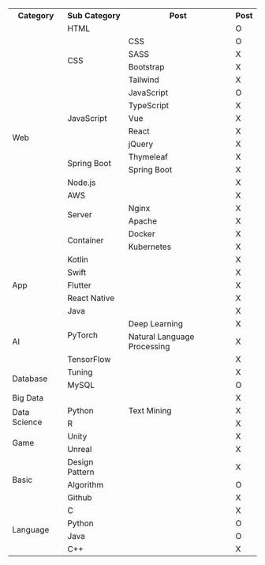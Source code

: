 <table >
  <tr>
    <th>Category</th>
    <th>Sub Category</th>
    <th>Post</th>
    <th>Post</th>
  </tr>
  <tr>
    <td rowspan="18">Web</td>
    <td>HTML</td>
    <td></td>
    <td>O</td>
  </tr>
  <tr>
    <td rowspan="4">CSS</td>
    <td>CSS</td>
    <td>O</td>
  </tr>
  <tr>
    <td>SASS</td>
    <td>X</td>
  </tr>
  <tr>
    <td>Bootstrap</td>
    <td>X</td>
  </tr>
  <tr>
    <td>Tailwind</td>
    <td>X</td>
  </tr>
  <tr>
    <td rowspan="5">JavaScript</td>
    <td>JavaScript</td>
    <td>O</td>
  </tr>
  <tr>
    <td>TypeScript</td>
    <td>X</td>
  </tr>
  <tr>
    <td>Vue</td>
    <td>X</td>
  </tr>
  <tr>
    <td>React</td>
    <td>X</td>
  </tr>
  <tr>
    <td>jQuery</td>
    <td>X</td>
  </tr>
  <tr>
    <td rowspan="2">Spring Boot</td>
    <td>Thymeleaf</td>
    <td>X</td>
  </tr>
  <tr>
    <td>Spring Boot</td>
    <td>X</td>
  </tr>
  <tr>
    <td >Node.js</td>
    <td></td>
    <td>X</td>
  </tr>
  <tr>
    <td >AWS</td>
    <td></td>
    <td>X</td>
  </tr>
  <tr>
    <td rowspan="2">Server</td>
    <td>Nginx</td>
    <td>X</td>
  </tr>
  <tr>
    <td>Apache</td>
    <td>X</td>
  </tr>
  <tr>
    <td rowspan="2">Container</td>
    <td>Docker</td>
    <td>X</td>
  </tr>
  <tr>
    <td>Kubernetes</td>
    <td>X</td>
  </tr>
  <tr>
    <td rowspan="5">App</td>
    <td>Kotlin</td>
    <td></td>
    <td>X</td>
  </tr>
  <tr>
    <td>Swift</td>
    <td></td>
    <td>X</td>
  </tr>
  <tr>
    <td>Flutter</td>
    <td></td>
    <td>X</td>
  </tr>
  <tr>
    <td>React Native</td>
    <td></td>
    <td>X</td>
  </tr>
  <tr>
    <td>Java</td>
    <td></td>
    <td>X</td>
  </tr>
  <tr>
    <td rowspan="3">AI</td>
    <td rowspan="2">PyTorch</td>
    <td>Deep Learning</td>
    <td>X</td>
  </tr>
  <tr>
    <td>Natural Language Processing</td>
    <td>X</td>
  </tr>
  <tr>
    <td>TensorFlow</td>
    <td></td>
    <td>X</td>
  </tr>
  <tr>
    <td rowspan="2">Database</td>
    <td>Tuning</td>
    <td></td>
    <td>X</td>
  </tr>
  <tr>
    <td>MySQL</td>
    <td></td>
    <td>O</td>
  </tr>
  <tr>
    <td>Big Data</td>
    <td></td>
    <td></td>
    <td>X</td>
  </tr>
  <tr>
    <td rowspan="2">Data Science</td>
    <td>Python</td>
    <td>Text Mining</td>
    <td>X</td>
  </tr>
  <tr>
    <td>R</td>
    <td></td>
    <td>X</td>
  </tr>
  <tr>
    <td rowspan="2">Game</td>
    <td>Unity</td>
    <td></td>
    <td>X</td>
  </tr>
  <tr>
    <td>Unreal</td>
    <td></td>
    <td>X</td>
  </tr>
  <tr>
    <td rowspan="3">Basic</td>
    <td>Design Pattern</td>
    <td></td>
    <td>X</td>
  </tr>
  <tr>
    <td>Algorithm</td>
    <td></td>
    <td>O</td>
  </tr>
  <tr>
    <td>Github</td>
    <td></td>
    <td>X</td>
  </tr>
  <tr>
    <td rowspan="4">Language</td>
    <td>C</td>
    <td></td>
    <td>X</td>
  </tr>
  <tr>
    <td>Python</td>
    <td></td>
    <td>O</td>
  </tr>
    <tr>
    <td>Java</td>
    <td></td>
    <td>O</td>
  </tr>
  <tr>
    <td>C++</td>
    <td></td>
    <td>X</td>
  </tr>
</table>
